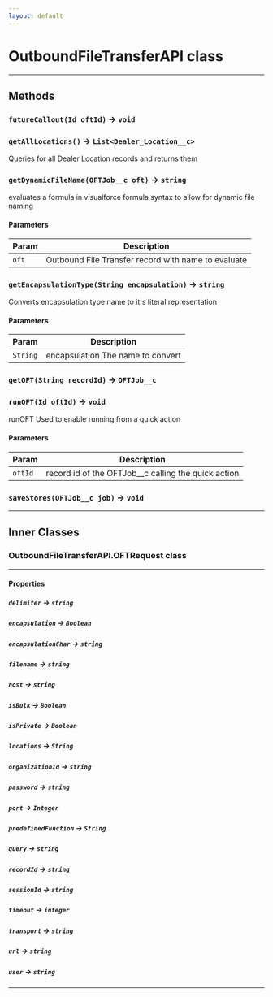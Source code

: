 ```yaml
---
layout: default
---
```

# OutboundFileTransferAPI class
---
## Methods
### `futureCallout(Id oftId)` → `void`
### `getAllLocations()` → `List<Dealer_Location__c>`

Queries for all Dealer Location records and returns them

### `getDynamicFileName(OFTJob__c oft)` → `string`

evaluates a formula in visualforce formula syntax to allow for dynamic file naming

#### Parameters
|Param|Description|
|-----|-----------|
|`oft` |  Outbound File Transfer record with name to evaluate |

### `getEncapsulationType(String encapsulation)` → `string`

Converts encapsulation type name to it's literal representation

#### Parameters
|Param|Description|
|-----|-----------|
|`String` |  encapsulation The name to convert |

### `getOFT(String recordId)` → `OFTJob__c`
### `runOFT(Id oftId)` → `void`

 runOFT Used to enable running from a quick action

#### Parameters
|Param|Description|
|-----|-----------|
|`oftId` |  record id of the OFTJob__c calling the quick action |

### `saveStores(OFTJob__c job)` → `void`
---
## Inner Classes

### OutboundFileTransferAPI.OFTRequest class
---
#### Properties

##### `delimiter` → `string`

##### `encapsulation` → `Boolean`

##### `encapsulationChar` → `string`

##### `filename` → `string`

##### `host` → `string`

##### `isBulk` → `Boolean`

##### `isPrivate` → `Boolean`

##### `locations` → `String`

##### `organizationId` → `string`

##### `password` → `string`

##### `port` → `Integer`

##### `predefinedFunction` → `String`

##### `query` → `string`

##### `recordId` → `string`

##### `sessionId` → `string`

##### `timeout` → `integer`

##### `transport` → `string`

##### `url` → `string`

##### `user` → `string`

---
